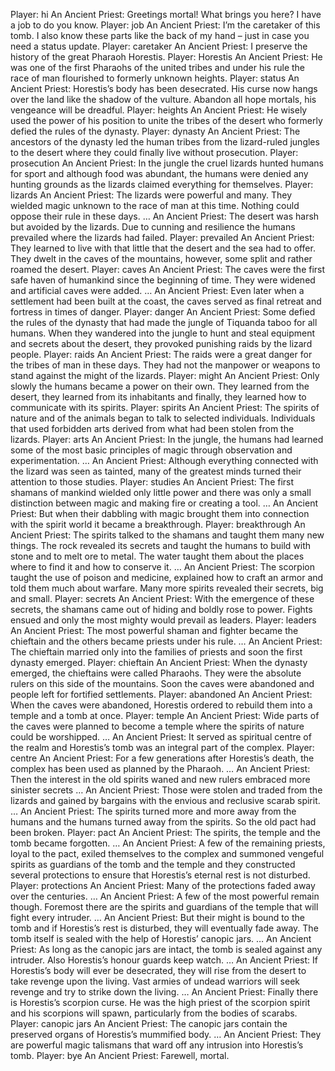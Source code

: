 Player: hi
An Ancient Priest: Greetings mortal! What brings you here? I have a job to do you know.
Player: job
An Ancient Priest: I’m the caretaker of this tomb. I also know these parts like the back of my hand – just in case you need a status update.
Player: caretaker
An Ancient Priest: I preserve the history of the great Pharaoh Horestis.
Player: Horestis
An Ancient Priest: He was one of the first Pharaohs of the united tribes and under his rule the race of man flourished to formerly unknown heights.
Player: status
An Ancient Priest: Horestis’s body has been desecrated. His curse now hangs over the land like the shadow of the vulture. Abandon all hope mortals, his vengeance will be dreadful.
Player: heights
An Ancient Priest: He wisely used the power of his position to unite the tribes of the desert who formerly defied the rules of the dynasty.
Player: dynasty
An Ancient Priest: The ancestors of the dynasty led the human tribes from the lizard-ruled jungles to the desert where they could finally live without prosecution.
Player: prosecution
An Ancient Priest: In the jungle the cruel lizards hunted humans for sport and although food was abundant, the humans were denied any hunting grounds as the lizards claimed everything for themselves.
Player: lizards
An Ancient Priest: The lizards were powerful and many. They wielded magic unknown to the race of man at this time. Nothing could oppose their rule in these days. …
An Ancient Priest: The desert was harsh but avoided by the lizards. Due to cunning and resilience the humans prevailed where the lizards had failed.
Player: prevailed
An Ancient Priest: They learned to live with that little that the desert and the sea had to offer. They dwelt in the caves of the mountains, however, some split and rather roamed the desert.
Player: caves
An Ancient Priest: The caves were the first safe haven of humankind since the beginning of time. They were widened and artificial caves were added. …
An Ancient Priest: Even later when a settlement had been built at the coast, the caves served as final retreat and fortress in times of danger.
Player: danger
An Ancient Priest: Some defied the rules of the dynasty that had made the jungle of Tiquanda taboo for all humans. When they wandered into the jungle to hunt and steal equipment and secrets about the desert, they provoked punishing raids by the lizard people.
Player: raids
An Ancient Priest: The raids were a great danger for the tribes of man in these days. They had not the manpower or weapons to stand against the might of the lizards.
Player: might
An Ancient Priest: Only slowly the humans became a power on their own. They learned from the desert, they learned from its inhabitants and finally, they learned how to communicate with its spirits.
Player: spirits
An Ancient Priest: The spirits of nature and of the animals began to talk to selected individuals. Individuals that used forbidden arts derived from what had been stolen from the lizards.
Player: arts
An Ancient Priest: In the jungle, the humans had learned some of the most basic principles of magic through observation and experimentation. …
An Ancient Priest: Although everything connected with the lizard was seen as tainted, many of the greatest minds turned their attention to those studies.
Player: studies
An Ancient Priest: The first shamans of mankind wielded only little power and there was only a small distinction between magic and making fire or creating a tool. …
An Ancient Priest: But when their dabbling with magic brought them into connection with the spirit world it became a breakthrough.
Player: breakthrough
An Ancient Priest: The spirits talked to the shamans and taught them many new things. The rock revealed its secrets and taught the humans to build with stone and to melt ore to metal. The water taught them about the places where to find it and how to conserve it. …
An Ancient Priest: The scorpion taught the use of poison and medicine, explained how to craft an armor and told them much about warfare. Many more spirits revealed their secrets, big and small.
Player: secrets
An Ancient Priest: With the emergence of these secrets, the shamans came out of hiding and boldly rose to power. Fights ensued and only the most mighty would prevail as leaders.
Player: leaders
An Ancient Priest: The most powerful shaman and fighter became the chieftain and the others became priests under his rule. …
An Ancient Priest: The chieftain married only into the families of priests and soon the first dynasty emerged.
Player: chieftain
An Ancient Priest: When the dynasty emerged, the chieftains were called Pharaohs. They were the absolute rulers on this side of the mountains. Soon the caves were abandoned and people left for fortified settlements.
Player: abandoned
An Ancient Priest: When the caves were abandoned, Horestis ordered to rebuild them into a temple and a tomb at once.
Player: temple
An Ancient Priest: Wide parts of the caves were planned to become a temple where the spirits of nature could be worshipped. …
An Ancient Priest: It served as spiritual centre of the realm and Horestis’s tomb was an integral part of the complex.
Player: centre
An Ancient Priest: For a few generations after Horestis’s death, the complex has been used as planned by the Pharaoh. …
An Ancient Priest: Then the interest in the old spirits waned and new rulers embraced more sinister secrets …
An Ancient Priest: Those were stolen and traded from the lizards and gained by bargains with the envious and reclusive scarab spirit. …
An Ancient Priest: The spirits turned more and more away from the humans and the humans turned away from the spirits. So the old pact had been broken.
Player: pact
An Ancient Priest: The spirits, the temple and the tomb became forgotten. …
An Ancient Priest: A few of the remaining priests, loyal to the pact, exiled themselves to the complex and summoned vengeful spirits as guardians of the tomb and the temple and they constructed several protections to ensure that Horestis’s eternal rest is not disturbed.
Player: protections
An Ancient Priest: Many of the protections faded away over the centuries. …
An Ancient Priest: A few of the most powerful remain though. Foremost there are the spirits and guardians of the temple that will fight every intruder. …
An Ancient Priest: But their might is bound to the tomb and if Horestis’s rest is disturbed, they will eventually fade away. The tomb itself is sealed with the help of Horestis’ canopic jars. …
An Ancient Priest: As long as the canopic jars are intact, the tomb is sealed against any intruder. Also Horestis’s honour guards keep watch. …
An Ancient Priest: If Horestis’s body will ever be desecrated, they will rise from the desert to take revenge upon the living. Vast armies of undead warriors will seek revenge and try to strike down the living. …
An Ancient Priest: Finally there is Horestis’s scorpion curse. He was the high priest of the scorpion spirit and his scorpions will spawn, particularly from the bodies of scarabs.
Player: canopic jars
An Ancient Priest: The canopic jars contain the preserved organs of Horestis’s mummified body. …
An Ancient Priest: They are powerful magic talismans that ward off any intrusion into Horestis’s tomb.
Player: bye
An Ancient Priest: Farewell, mortal.